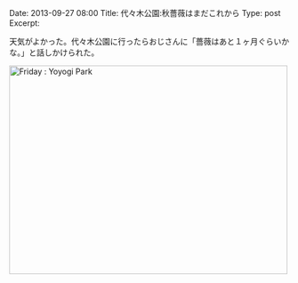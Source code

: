 Date: 2013-09-27 08:00 
Title: 代々木公園:秋薔薇はまだこれから
Type: post  
Excerpt:   


天気がよかった。代々木公園に行ったらおじさんに「薔薇はあと１ヶ月ぐらいかな。」と話しかけられた。

<a href="http://www.flickr.com/photos/hdknr/10011495333/" title="Friday : Yoyogi Park by hidelafoglia, on Flickr"><img src="https://farm3.staticflickr.com/2810/10011495333_821567c4e7.jpg" width="500" height="375" alt="Friday : Yoyogi Park"></a>